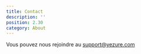 ```yaml
---
title: Contact
description: ''
position: 2.30
category: About
---
```


Vous pouvez nous rejoindre au [support@yezure.com](mailto:support@yezure.com?subject=[Support]%20Information)
